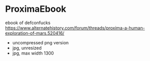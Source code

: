 # ProximaEbook
ebook of defconfucks https://www.alternatehistory.com/forum/threads/proxima-a-human-exploration-of-mars.520416/

- uncompressed png version
- jpg, unresized
- jpg, max width 1300
